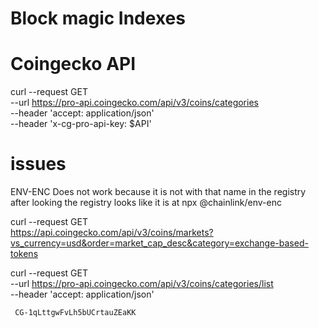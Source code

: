 # Block magic Indexes


# Coingecko API

curl --request GET \
     --url https://pro-api.coingecko.com/api/v3/coins/categories \
     --header 'accept: application/json' \
     --header 'x-cg-pro-api-key: $API'



# issues

ENV-ENC Does not work because it is not with that name in the registry after looking the registry looks like it is at npx @chainlink/env-enc

curl --request GET \
https://api.coingecko.com/api/v3/coins/markets?vs_currency=usd&order=market_cap_desc&category=exchange-based-tokens


curl --request GET \
     --url https://pro-api.coingecko.com/api/v3/coins/categories/list \
     --header 'accept: application/json'



     CG-1qLttgwFvLh5bUCrtauZEaKK